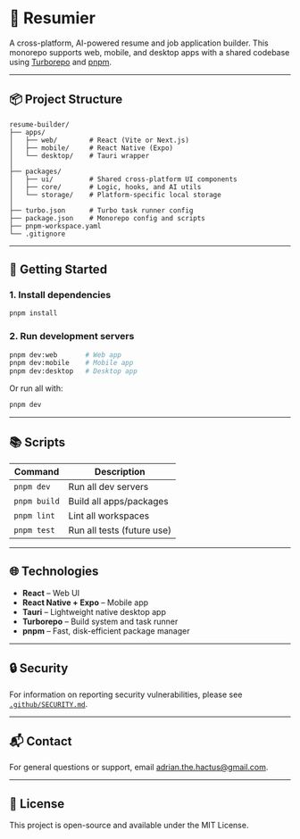 # 📝 Resumier

A cross-platform, AI-powered resume and job application builder. This monorepo supports web, mobile, and desktop apps with a shared codebase using [Turborepo](https://turbo.build/repo) and [pnpm](https://pnpm.io/).

---

## 📦 Project Structure

```
resume-builder/
├── apps/
│   ├── web/        # React (Vite or Next.js)
│   ├── mobile/     # React Native (Expo)
│   └── desktop/    # Tauri wrapper
│
├── packages/
│   ├── ui/         # Shared cross-platform UI components
│   ├── core/       # Logic, hooks, and AI utils
│   └── storage/    # Platform-specific local storage
│
├── turbo.json      # Turbo task runner config
├── package.json    # Monorepo config and scripts
├── pnpm-workspace.yaml
└── .gitignore
```

---

## 🚀 Getting Started

### 1. Install dependencies

```bash
pnpm install
```

### 2. Run development servers

```bash
pnpm dev:web       # Web app
pnpm dev:mobile    # Mobile app
pnpm dev:desktop   # Desktop app
```

Or run all with:

```bash
pnpm dev
```

---

## 📚 Scripts

| Command      | Description                |
| ------------ | -------------------------- |
| `pnpm dev`   | Run all dev servers        |
| `pnpm build` | Build all apps/packages    |
| `pnpm lint`  | Lint all workspaces        |
| `pnpm test`  | Run all tests (future use) |

---

## 🌐 Technologies

* **React** – Web UI
* **React Native + Expo** – Mobile app
* **Tauri** – Lightweight native desktop app
* **Turborepo** – Build system and task runner
* **pnpm** – Fast, disk-efficient package manager

---

## 🔒 Security

For information on reporting security vulnerabilities, please see
[`.github/SECURITY.md`](.github/SECURITY.md).

---

## 📬 Contact

For general questions or support, email [adrian.the.hactus@gmail.com](mailto:adrian.the.hactus@gmail.com).

---

## 📄 License

This project is open-source and available under the MIT License.
